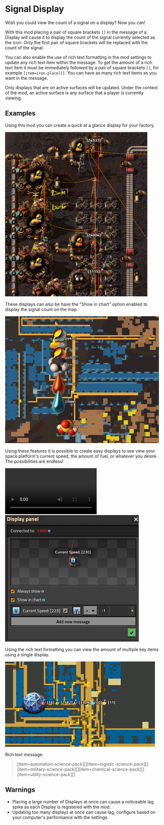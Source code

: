 # Signal Display

Wish you could view the count of a signal on a display? Now you can!

With this mod placing a pair of square brackets `[]` in the message of a Display will cause it to display the count of the signal currently selected as the icon. Only the first pair of square brackets will be replaced with the count of the signal.

You can also enable the use of rich text formatting in the mod settings to update any rich text item within the message. To get the amount of a rich text item it must be immediately followed by a pair of square brackets `[]`, for example `[item=iron-place][]`. You can have as many rich text items as you want in the message.

Only displays that are on active surfaces will be updated. Under the context of the mod, an active surface is any surface that a player is currently viewing.

## Examples

Using this mod you can create a quick at a glance display for your factory.

![At a glance fluid display](https://github.com/Caleb-Wishart/signal-display/raw/master/resources/at-a-glance.png)

These displays can also be have the "Show in chart" option enabled to display the signal count on the map.

![Map display](https://github.com/Caleb-Wishart/signal-display/raw/master/resources/map-view.png)

Using these features it is possible to create easy displays to see view your space platform's current speed, the amount of fuel, or whatever you desire.  
The possibilities are endless!

![Space Platform Display](https://github.com/Caleb-Wishart/signal-display/raw/master/resources/space-platform-example.mp4)
![Space Platform Configuration](https://github.com/Caleb-Wishart/signal-display/raw/master/resources/ship-config.png)

Using the rich text formatting you can view the amount of multiple key items using a single display.

![Rich text example](https://github.com/Caleb-Wishart/signal-display/raw/master/resources/key-items.png)

Rich text message:

> [item=automation-science-pack][][item=logistic-science-pack][][item=military-science-pack][][item=chemical-science-pack][][item=utility-science-pack][]

## Warnings

- Placing a large number of Displays at once can cause a noticeable lag spike as each Display is registered with the mod.
- Updating too many displays at once can cause lag, configure based on your computer's performance with the settings.
